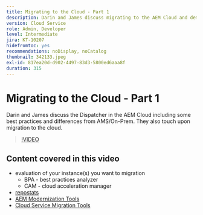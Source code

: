 ```yaml
---
title: Migrating to the Cloud - Part 1
description: Darin and James discuss migrating to the AEM Cloud and demo some techniques and best practices.
version: Cloud Service
role: Admin, Developer
level: Intermediate
jira: KT-10207
hidefromtoc: yes
recommendations: noDisplay, noCatalog
thumbnail: 342133.jpeg
exl-id: 817ea20d-d902-4497-83d3-5800ed6aaa8f
duration: 315
---
```

# Migrating to the Cloud - Part 1

Darin and James discuss the Dispatcher in the AEM Cloud including some best practices and differences from AMS/On-Prem. They also touch upon migration to the cloud.

>[!VIDEO](https://video.tv.adobe.com/v/342133?quality=12&learn=on)

## Content covered in this video

+ evaluation of your instance(s) you want to migration
  + BPA - best practices analyzer
  + CAM - cloud acceleration manager
+ [repostats](https://github.com/chetanmeh/oak-console-scripts/tree/master/src/main/groovy/repostats)
+ [AEM Modernization Tools](https://opensource.adobe.com/aem-modernize-tools/)
+ [Cloud Service Migration Tools](https://github.com/adobe/aem-cloud-service-source-migration)
